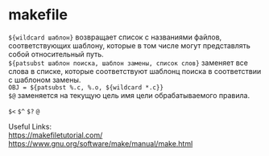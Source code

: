 # makefile
`${wildcard шаблон}` возвращает список с названиями файлов, соответствующих шаблону,
которые в том числе могут представлять собой относительный путь.  
`${patsubst шаблон поиска, шаблон замены, список слов}` заменяет все слова в списке,
которые соответствуют шаблонц поиска в соответствии с шаблоном замены.  
`OBJ = ${patsubst %.c, %.o, ${wildcard *.c}}`  
`$@` заменяется на текущую цель имя цели обрабатываемого правила.  

`$<`
`$^`
`$?`
`@`




Useful Links:  
https://makefiletutorial.com/  
https://www.gnu.org/software/make/manual/make.html

